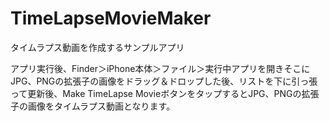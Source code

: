 # TimeLapseMovieMaker
タイムラプス動画を作成するサンプルアプリ

アプリ実行後、Finder＞iPhone本体＞ファイル＞実行中アプリを開きそこにJPG、PNGの拡張子の画像をドラッグ＆ドロップした後、リストを下に引っ張って更新後、Make TimeLapse MovieボタンをタップするとJPG、PNGの拡張子の画像をタイムラプス動画となります。
